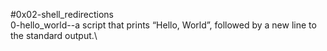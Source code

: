 #0x02-shell_redirections \
0-hello_world--a script that prints “Hello, World”, followed by a new line to the standard output.\
